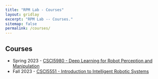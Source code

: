 ```yaml
---
title: "RPM Lab - Courses"
layout: gridlay
excerpt: "RPM Lab -- Courses."
sitemap: false
permalink: /courses/
---
```



## Courses

- Spring 2023 - [CSCI5980 - Deep Learning for Robot Perception and Manipulation](https://rpm-lab.github.io/CSCI5980-Spr23-DeepRob/)
- Fall 2023 - [CSCI5551 - Introduction to Intelligent Robotic Systems](https://rpm-lab.github.io/CSCI5551-Fall23-S2/)
<br/>
<br/>
<br/>
<br/>
<br/>
<br/>
<br/>
<br/>